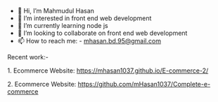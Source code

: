 - 👋 Hi, I’m Mahmudul Hasan
- 👀 I’m interested in front end web development
- 🌱 I’m currently learning node js
- 💞️ I’m looking to collaborate on front end web development
- 📫 How to reach me: - mhasan.bd.95@gmail.com
<p>Recent work:-</p>
<p>1. Ecommerce Website: <a href="https://mhasan1037.github.io/E-commerce-2/">https://mhasan1037.github.io/E-commerce-2/</a></p>
<p>2. Ecommerce Website: <a href="https://github.com/mHasan1037/Complete-e-commerce">https://github.com/mHasan1037/Complete-e-commerce</a></p>

<!---
mHasan1037/mHasan1037 is a ✨ special ✨ repository because its `README.md` (this file) appears on your GitHub profile.
You can click the Preview link to take a look at your changes.
--->
